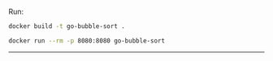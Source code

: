 Run:

```bash
docker build -t go-bubble-sort .
```

```bash
docker run --rm -p 8080:8080 go-bubble-sort
```
---